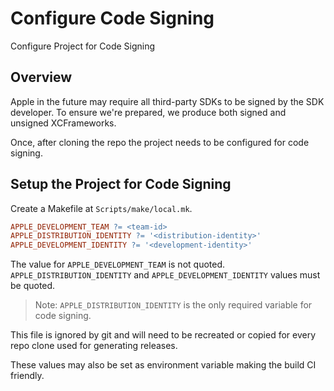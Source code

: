 # Configure Code Signing

Configure Project for Code Signing

## Overview

Apple in the future may require all third-party SDKs to be signed by
the SDK developer. To ensure we're prepared, we produce both signed
and unsigned XCFrameworks.

Once, after cloning the repo the project needs to be configured for
code signing.

## Setup the Project for Code Signing

Create a Makefile at `Scripts/make/local.mk`.

```makefile
APPLE_DEVELOPMENT_TEAM ?= <team-id>
APPLE_DISTRIBUTION_IDENTITY ?= '<distribution-identity>'
APPLE_DEVELOPMENT_IDENTITY ?= '<development-identity>'
```

The value for `APPLE_DEVELOPMENT_TEAM` is not
quoted. `APPLE_DISTRIBUTION_IDENTITY` and `APPLE_DEVELOPMENT_IDENTITY`
values must be quoted.

> Note: `APPLE_DISTRIBUTION_IDENTITY` is the only required variable
> for code signing.

This file is ignored by git and will need to be recreated or copied
for every repo clone used for generating releases.

These values may also be set as environment variable making the build
CI friendly.
